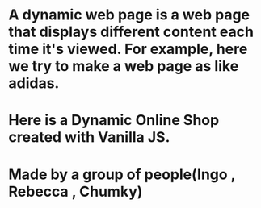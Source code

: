 # A dynamic web page is a web page that displays different content each time it's viewed. For example, here we try to make a web page as like adidas.
# Here is a Dynamic Online Shop created with Vanilla JS.
# Made by a group of people(Ingo , Rebecca , Chumky)
